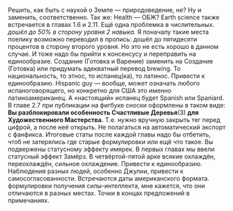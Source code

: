 Решить, как быть с наукой о Земле — природоведение, не? Ну и заменить, соответственно.
Так же: Health — ОБЖ?
Earth science также встречается в главах 1.6 и 2.11.
<empty-line>
Ещё одна проблемка в числительных.
<i>дошёл до 50% в сторону уровня 2 навыка.</i>
Я поначалу такие места поелику возможно переводил в пропись: дошёл до пятидесяти процентов в сторону второго уровня. Но это не есть хорошо в данном случае. И тоже надо бы прийти к консенсусу и переправить на единообразие.
<empty-line>
Создание (Готовка и Варение) заменить на Создание (Готовка) или придумать адекватный перевод brewing.
<empty-line>
То национальность, то этнос, то испанец(ка), то латинос. Привести к единообразию.
Hispanic guy — вообще, может означать любого испаноговорящего, но конкретно для США это именно латиноамериканец. А «настоящий» испанец будет Spanish или Spaniard.
<empty-line>
В главе 2.7 при публикации на фигбуке сноски оформлены в таком виде:
<b>Вы разблокировали особенность Счастливые Деревья</b>(3) <b>для Художественного Мастерства.</b>
Т.е. нужно вручную закрыть тег перед цифрой, а после неё открыть. Не полагаться на автоматический экспорт с фанфикса.
<empty-line>
Итоговые статы после каждой главы надо бы отбетить, чтоб не затерялись где старые формулировки или ещё что такое.
Вы подвержены статусному эффекту имярек.
<empty-line>
В первых главах мы ввели статусный эффект Замёрз. В четвёртой-пятой арке всякие охлаждён, переохлаждён, сильное охлаждение. Привести к единообразию.
<empty-line>
Наблюдения разных людей, особенно Джулии, привести к самосогласованности.
<empty-line>
Встречаются даты американского формата.
<empty-line>
формулировки получения силы-интеллекта, мне кажется, что они отличаются в разных местах.
<empty-line>
Точки в концах предложений в примечаниях.
<empty-line>
